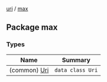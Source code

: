 [uri](../index.md) / [max](./index.md)

## Package max

### Types

| Name | Summary |
|---|---|
| (common) [Uri](-uri/index.md) | `data class Uri` |
